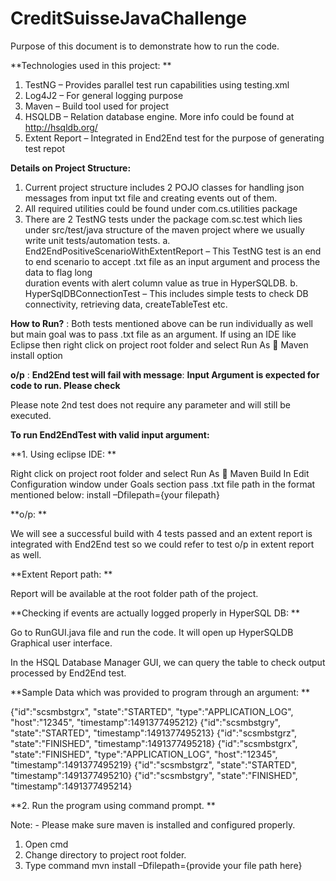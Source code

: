 # CreditSuisseJavaChallenge

Purpose of this document is to demonstrate how to run the code. 


**Technologies used in this project: **

1. TestNG – Provides parallel test run capabilities using testing.xml
2. Log4J2 – For general logging purpose
3. Maven – Build tool used for project
4. HSQLDB – Relation database engine. More info could be found at http://hsqldb.org/
5. Extent Report – Integrated in End2End test for the purpose of generating test repot


**Details on Project Structure:** 
1.	Current project structure includes 2 POJO classes for handling json messages from input txt file and creating events out of them. 
2.	All required utilities could be found under com.cs.utilities package
3.	There are 2 TestNG tests under the package com.sc.test which lies under src/test/java structure of the maven project where we usually write unit tests/automation tests.
    a.	End2EndPositiveScenarioWithExtentReport – This TestNG test is an end to end scenario to accept .txt file as an input argument and process the data to flag long  
        duration events with alert column value as true in HyperSQLDB. 
    b.	HyperSqlDBConnectionTest – This includes simple tests to check DB connectivity, retrieving data, createTableTest etc. 


**How to Run?** : 
Both tests mentioned above can be run individually as well but main goal was to pass .txt file as an argument. 
If using an IDE like Eclipse then right click on project root folder and select Run As  Maven install option
 
**o/p** : 
**End2End test will fail with message**: 
**Input Argument is expected for code to run. Please check**
 
Please note 2nd test does not require any parameter and will still be executed. 


**To run End2EndTest with valid input argument:** 

**1.	Using eclipse IDE: **

Right click on project root folder and select Run As  Maven Build
In Edit Configuration window under Goals section pass .txt file path in the format mentioned below: 
	install –Dfilepath={your filepath}

**o/p: **

We will see a successful build with 4 tests passed and an extent report is integrated with End2End test so we could refer to test o/p in extent report as well.
 

**Extent Report path: **

Report will be available at the root folder path of the project. 

 
**Checking if events are actually logged properly in HyperSQL DB: **

Go to RunGUI.java file and run the code. It will open up HyperSQLDB Graphical user interface.

In the HSQL Database Manager GUI, we can query the table to check output processed by End2End test.

**Sample Data which was provided to program through an argument: **

{"id":"scsmbstgrx", "state":"STARTED", "type":"APPLICATION_LOG", "host":"12345", "timestamp":1491377495212}
{"id":"scsmbstgry", "state":"STARTED", "timestamp":1491377495213}
{"id":"scsmbstgrz", "state":"FINISHED", "timestamp":1491377495218}
{"id":"scsmbstgrx", "state":"FINISHED", "type":"APPLICATION_LOG", "host":"12345", "timestamp":1491377495219}
{"id":"scsmbstgrz", "state":"STARTED", "timestamp":1491377495210}
{"id":"scsmbstgry", "state":"FINISHED", "timestamp":1491377495214}

 
**2.	Run the program using command prompt. **

Note: - Please make sure maven is installed and configured properly. 
1.	Open cmd
2.	Change directory to project root folder. 
3.	Type command mvn install –Dfilepath={provide your file path here}
 
 
 
